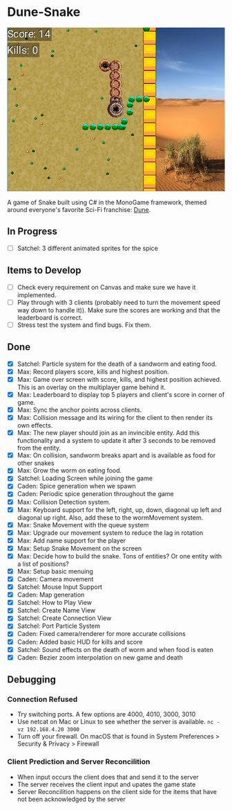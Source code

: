 # Dune-Snake

![Gameplay Image](./gameplay.png)

A game of Snake built using C# in the MonoGame framework, themed around everyone's favorite Sci-Fi franchise: [Dune](https://www.sfgate.com/sf-culture/article/dune-part-two-review-18678628.php).

<!-- ## Project Description -->

## In Progress

- [ ] Satchel: 3 different animated sprites for the spice 

## Items to Develop
- [ ] Check every requirement on Canvas and make sure we have it implemented.
- [ ] Play through with 3 clients (probably need to turn the movement speed way down to handle it)). Make sure the scores are working and that the leaderboard is correct.
- [ ] Stress test the system and find bugs. Fix them.

## Done
- [x] Satchel: Particle system for the death of a sandworm and eating food.
- [x] Max: Record players score, kills and highest position.
- [x] Max: Game over screen with score, kills, and highest position achieved. This is an overlay on the multiplayer game behind it.
- [x] Max: Leaderboard to display top 5 players and client's score in corner of game.
- [x] Max: Sync the anchor points across clients.
- [x] Max: Collision message and its wiring for the client to then render its own effects.
- [x] Max: The new player should join as an invincible entity. Add this functionality and a system to update it after 3 seconds to be removed from the entity.
- [x] Max: On collision, sandworm breaks apart and is available as food for other snakes
- [x] Max: Grow the worm on eating food.
- [x] Satchel: Loading Screen while joining the game
- [x] Caden: Spice generation when we spawn
- [x] Caden: Periodic spice generation throughout the game
- [x] Max: Collision Detection system.
- [x] Max: Keyboard support for the left, right, up, down, diagonal up left and diagonal up right. Also, add these to the wormMovement system.
- [x] Max: Snake Movement with the queue system
- [x] Max: Upgrade our movement system to reduce the lag in rotation
- [x] Max: Add name support for the player
- [x] Max: Setup Snake Movement on the screen
- [x] Max: Decide how to build the snake. Tons of entities? Or one entity with a list of positions?
- [x] Max: Setup basic menuing
- [x] Caden: Camera movement
- [x] Satchel: Mouse Input Support
- [x] Caden: Map generation
- [x] Satchel: How to Play View
- [x] Satchel: Create Name View
- [x] Satchel: Create Connection View
- [x] Satchel: Port Particle System
- [x] Caden: Fixed camera/renderer for more accurate collisions
- [x] Caden: Added basic HUD for kills and score
- [x] Satchel: Sound effects on the death of worm and when food is eaten
- [x] Caden: Bezier zoom interpolation on new game and death

## Debugging

### Connection Refused

- Try switching ports. A few options are 4000, 4010, 3000, 3010
- Use netcat on Mac or Linux to see whether the server is available.
  `nc -vz 192.168.4.20 3000`
- Turn off your firewall. On macOS that is found in System Preferences > Security & Privacy > Firewall

### Client Prediction and Server Reconcilition

- When input occurs the client does that and send it to the server
- The server receives the client input and upates the game state
- Server Reconcilition happens on the client side for the items that have not been acknowledged by the server
